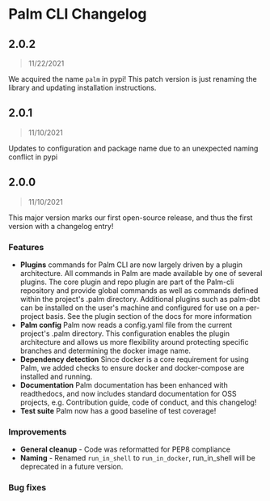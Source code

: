 # Palm CLI Changelog

## 2.0.2

> 11/22/2021

We acquired the name `palm` in pypi! This patch version is just renaming the library
and updating installation instructions.

## 2.0.1

> 11/10/2021

Updates to configuration and package name due to an unexpected naming conflict in
pypi

## 2.0.0

> 11/10/2021

This major version marks our first open-source release, and thus the first version
with a changelog entry!

### Features

- **Plugins** commands for Palm CLI are now largely driven by a plugin architecture.
All commands in Palm are made available by one of several plugins. The core
plugin and repo plugin are part of the Palm-cli repository and provide global commands
as well as commands defined within the project's .palm directory. Additional plugins
such as palm-dbt can be installed on the user's machine and configured for use 
on a per-project basis. See the plugin section of the docs for more information
- **Palm config** Palm now reads a config.yaml file from the current project's .palm
directory. This configuration enables the plugin architecture and allows us more
flexibility around protecting specific branches and determining the docker image
name.
- **Dependency detection** Since docker is a core requirement for using Palm, we
added checks to ensure docker and docker-compose are installed and running.
- **Documentation** Palm documentation has been enhanced with readthedocs, and now
includes standard documentation for OSS projects, e.g. Contribution guide, code of conduct,
and this changelog!
- **Test suite** Palm now has a good baseline of test coverage!

### Improvements

- **General cleanup** - Code was reformatted for PEP8 compliance
- **Naming** - Renamed `run_in_shell` to `run_in_docker`, run_in_shell will be
deprecated in a future version.

### Bug fixes
